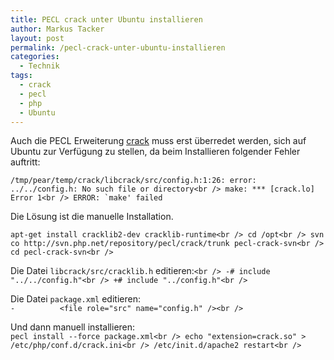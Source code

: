 ```yaml
---
title: PECL crack unter Ubuntu installieren
author: Markus Tacker
layout: post
permalink: /pecl-crack-unter-ubuntu-installieren
categories:
  - Technik
tags:
  - crack
  - pecl
  - php
  - Ubuntu
---
```

Auch die PECL Erweiterung [crack][1] muss erst überredet werden, sich auf Ubuntu zur Verfügung zu stellen, da beim Installieren folgender Fehler auftritt:

``/tmp/pear/temp/crack/libcrack/src/config.h:1:26: error: ../../config.h: No such file or directory<br />
make: *** [crack.lo] Error 1<br />
ERROR: `make' failed``

Die Lösung ist die manuelle Installation.

`apt-get install cracklib2-dev cracklib-runtime<br />
cd /opt<br />
svn co http://svn.php.net/repository/pecl/crack/trunk pecl-crack-svn<br />
cd pecl-crack-svn<br />
`

Die Datei `libcrack/src/cracklib.h` editieren:`<br />
-# include "../../config.h"<br />
+# include "../config.h"<br />
`

Die Datei `package.xml` editieren:  
`-          <file role="src" name="config.h" /><br />
`

Und dann manuell installieren:  
`pecl install --force package.xml<br />
echo "extension=crack.so" > /etc/php/conf.d/crack.ini<br />
/etc/init.d/apache2 restart<br />
`

 [1]: http://pecl.php.net/package/crack
